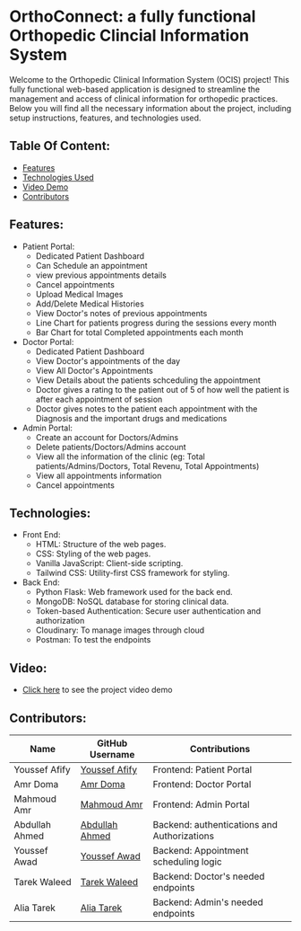 # OrthoConnect: a fully functional Orthopedic Clincial Information System
Welcome to the Orthopedic Clinical Information System (OCIS) project! This fully functional web-based application is designed to streamline the management and access of clinical information for orthopedic practices. Below you will find all the necessary information about the project, including setup instructions, features, and technologies used.

## Table Of Content:
- [Features](#features)
- [Technologies Used](#technologies)
- [Video Demo](#video)
- [Contributors](#contributors)

## Features:
- Patient Portal:
   - Dedicated Patient Dashboard
   - Can Schedule an appointment
   - view previous appointments details
   - Cancel appointments
   - Upload Medical Images
   - Add/Delete Medical Histories
   - View Doctor's notes of previous appointments
   - Line Chart for patients progress during the sessions every month
   - Bar Chart for total Completed appointments each month
- Doctor Portal:
   - Dedicated Patient Dashboard
   - View Doctor's appointments of the day
   - View All Doctor's Appointments
   - View Details about the patients schceduling the appointment
   - Doctor gives a rating to the patient out of 5 of how well the patient is after each appointment of session
   - Doctor gives notes to the patient each appointment with the Diagnosis and the important drugs and medications
- Admin Portal:
   - Create an account for Doctors/Admins
   - Delete patients/Doctors/Admins account
   - View all the information of the clinic (eg: Total patients/Admins/Doctors, Total Revenu, Total Appointments)
   - View all appointments information
   - Cancel appointments

## Technologies:
- Front End:
   - HTML: Structure of the web pages.
   - CSS: Styling of the web pages.
   - Vanilla JavaScript: Client-side scripting.
   - Tailwind CSS: Utility-first CSS framework for styling.
- Back End:
  - Python Flask: Web framework used for the back end.
  - MongoDB: NoSQL database for storing clinical data.
  - Token-based Authentication: Secure user authentication and authorization
  - Cloudinary: To manage images through cloud
  - Postman: To test the endpoints

## Video:
- [Click here](https://drive.google.com/drive/folders/1Mg7kjcrYf1VRBnX-MMIKLmt3CQkbB46w?usp=sharing) to see the project video demo

## Contributors:

| Name           | GitHub Username          | Contributions                           |
|----------------|--------------------------|-----------------------------------------|
| Youssef Afify       | [Youssef Afify](https://github.com/yusufafify)       | Frontend: Patient Portal |
| Amr Doma     | [Amr Doma](https://github.com/AmrDoma)     | Frontend: Doctor Portal |
| Mahmoud Amr | [Mahmoud Amr](https://github.com/Mahmoudd29) | Frontend: Admin Portal |
| Abdullah Ahmed  | [Abdullah Ahmed](https://github.com/AbdullahAhmed30)     | Backend: authentications and Authorizations  |
| Youssef Awad  | [Youssef Awad](https://github.com/Youssef-Awad2004)     | Backend: Appointment scheduling logic  |
| Tarek Waleed  | [Tarek Waleed](https://github.com/Tarek-Waleed)     | Backend: Doctor's needed endpoints |
| Alia Tarek  | [Alia Tarek](https://github.com/aliatarek)     | Backend: Admin's needed endpoints  |

